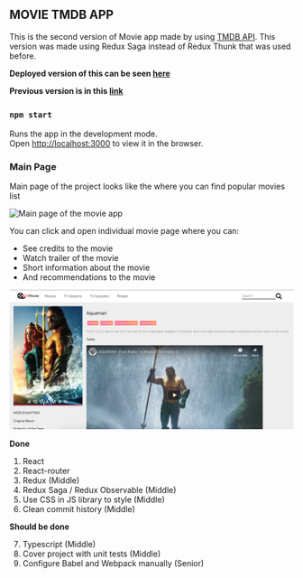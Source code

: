 ## MOVIE TMDB APP

This is the second version of Movie app made by using [TMDB API](https://developers.themoviedb.org/3). This version was made using Redux Saga instead of Redux Thunk that was used before. 

**Deployed version of this can be seen [here](https://ikhumoyun.github.io)**

**Previous version is in this [link](https://github.com/IKhumoyun/movie-tmdb)**

### `npm start`

Runs the app in the development mode.<br>
Open [http://localhost:3000](http://localhost:3000) to view it in the browser.

### Main Page

Main page of the project looks like the where you can find popular movies list

![Main page of the movie app](./public/screen.png "Title")

You can click and open individual movie page where you can:

- See credits to the movie
- Watch trailer of the movie
- Short information about the movie
- And recommendations to the movie

![Individual page of the movie app](./public/individ.png "Title")



**Done**

1.  React
2.  React-router
3.  Redux (Middle)
4.  Redux Saga / Redux Observable (Middle)
5.  Use CSS in JS library to style (Middle)
6.  Clean commit history (Middle)

**Should be done**

7.  Typescript (Middle)
8.  Cover project with unit tests (Middle)
9.  Configure Babel  and Webpack manually (Senior)